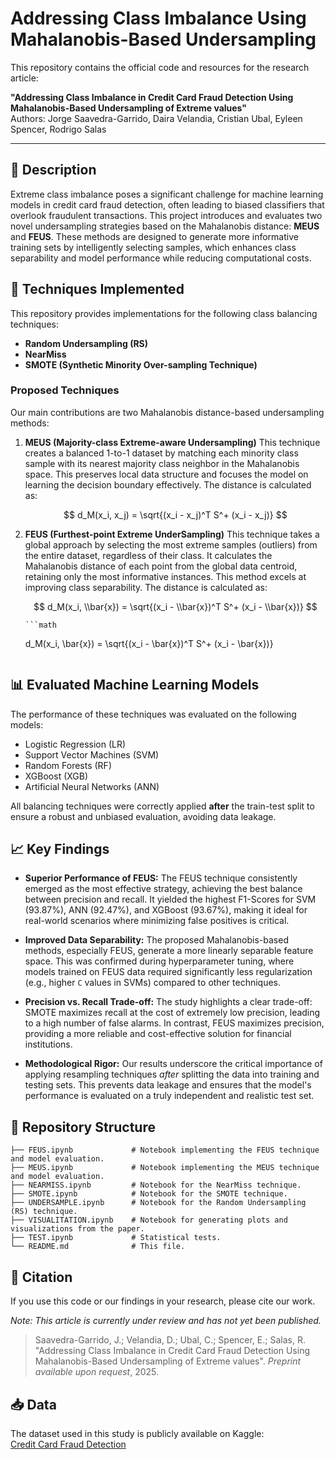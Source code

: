 # Addressing Class Imbalance Using Mahalanobis-Based Undersampling

This repository contains the official code and resources for the research article:

**"Addressing Class Imbalance in Credit Card Fraud Detection Using Mahalanobis-Based Undersampling of Extreme values"**  
Authors: Jorge Saavedra-Garrido, Daira Velandia, Cristian Ubal, Eyleen Spencer, Rodrigo Salas

---

## 📌 Description

Extreme class imbalance poses a significant challenge for machine learning models in credit card fraud detection, often leading to biased classifiers that overlook fraudulent transactions. This project introduces and evaluates two novel undersampling strategies based on the Mahalanobis distance: **MEUS** and **FEUS**. These methods are designed to generate more informative training sets by intelligently selecting samples, which enhances class separability and model performance while reducing computational costs.

## 🧪 Techniques Implemented

This repository provides implementations for the following class balancing techniques:

- **Random Undersampling (RS)**
- **NearMiss**
- **SMOTE (Synthetic Minority Over-sampling Technique)**

### Proposed Techniques

Our main contributions are two Mahalanobis distance-based undersampling methods:

1.  **MEUS (Majority-class Extreme-aware Undersampling)**
    This technique creates a balanced 1-to-1 dataset by matching each minority class sample with its nearest majority class neighbor in the Mahalanobis space. This preserves local data structure and focuses the model on learning the decision boundary effectively. The distance is calculated as:

    $$
    d_M(x_i, x_j) = \sqrt{(x_i - x_j)^T S^+ (x_i - x_j)}
    $$

2.  **FEUS (Furthest-point Extreme UnderSampling)**
    This technique takes a global approach by selecting the most extreme samples (outliers) from the entire dataset, regardless of their class. It calculates the Mahalanobis distance of each point from the global data centroid, retaining only the most informative instances. This method excels at improving class separability. The distance is calculated as:

    $$
    d_M(x_i, \\bar{x}) = \sqrt{(x_i - \\bar{x})^T S^+ (x_i - \\bar{x})}
    $$

        ```math
    d_M(x_i, \bar{x}) = \sqrt{(x_i - \bar{x})^T S^+ (x_i - \bar{x})}
    ```

## 📊 Evaluated Machine Learning Models

The performance of these techniques was evaluated on the following models:

- Logistic Regression (LR)
- Support Vector Machines (SVM)
- Random Forests (RF)
- XGBoost (XGB)
- Artificial Neural Networks (ANN)

All balancing techniques were correctly applied **after** the train-test split to ensure a robust and unbiased evaluation, avoiding data leakage.

## 📈 Key Findings

- **Superior Performance of FEUS:** The FEUS technique consistently emerged as the most effective strategy, achieving the best balance between precision and recall. It yielded the highest F1-Scores for SVM (93.87%), ANN (92.47%), and XGBoost (93.67%), making it ideal for real-world scenarios where minimizing false positives is critical.

- **Improved Data Separability:** The proposed Mahalanobis-based methods, especially FEUS, generate a more linearly separable feature space. This was confirmed during hyperparameter tuning, where models trained on FEUS data required significantly less regularization (e.g., higher `C` values in SVMs) compared to other techniques.

- **Precision vs. Recall Trade-off:** The study highlights a clear trade-off: SMOTE maximizes recall at the cost of extremely low precision, leading to a high number of false alarms. In contrast, FEUS maximizes precision, providing a more reliable and cost-effective solution for financial institutions.

- **Methodological Rigor:** Our results underscore the critical importance of applying resampling techniques *after* splitting the data into training and testing sets. This prevents data leakage and ensures that the model's performance is evaluated on a truly independent and realistic test set.

## 📂 Repository Structure

```
├── FEUS.ipynb             # Notebook implementing the FEUS technique and model evaluation.
├── MEUS.ipynb             # Notebook implementing the MEUS technique and model evaluation.
├── NEARMISS.ipynb         # Notebook for the NearMiss technique.
├── SMOTE.ipynb            # Notebook for the SMOTE technique.
├── UNDERSAMPLE.ipynb      # Notebook for the Random Undersampling (RS) technique.
├── VISUALITATION.ipynb    # Notebook for generating plots and visualizations from the paper.
├── TEST.ipynb             # Statistical tests.
└── README.md              # This file.
```

## 📄 Citation

If you use this code or our findings in your research, please cite our work.

*Note: This article is currently under review and has not yet been published.*

> Saavedra-Garrido, J.; Velandia, D.; Ubal, C.; Spencer, E.; Salas, R. "Addressing Class Imbalance in Credit Card Fraud Detection Using Mahalanobis-Based Undersampling of Extreme values". *Preprint available upon request*, 2025.

## 📥 Data

The dataset used in this study is publicly available on Kaggle:  
[Credit Card Fraud Detection](https://www.kaggle.com/mlg-ulb/creditcardfraud)
